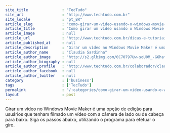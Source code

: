 ```yaml
---
site_title               : "TecTudo"
site_url                 : "http://www.techtudo.com.br"
site_locale              : "pt_BR"
article_slug             : "como-girar-um-video-usando-o-windows-movie-maker"
article_title            : "Como girar um vídeo usando o Windows Movie Maker?"
article_image            : null
article_url              : "http://www.techtudo.com.br/dicas-e-tutoriais/noticia/2011/12/como-girar-um-video-usando-o-windows-movie-maker.html"
article_published_at     : null
article_description      : "Girar um vídeo no Windows Movie Maker é uma opção de edição para usuários que tenham filmado um vídeo com a câmera de lado ou de cabeça para baixo. Siga os passos abaixo, utilizando o programa para efetuar o giro."
article_author_name      : "Claudia Sardinha"
article_author_image     : "http://s2.glbimg.com/0C70797Uw-soU0M_-G6hafhbqMU=/30x30/s2.glbimg.com/brxydgMsZVaWItXDHaA50C39fQs=/140x140/s.glbimg.com/po/tt2/f/original/2013/11/12/claudia-sardinha.jpg"
article_author_biography : null
article_author_profile   : "http://www.techtudo.com.br/colaborador/claudia-sardinha.html"
article_author_facebook  : null
article_author_twitter   : null
category                 : ['business']
tags                     : ['TecTudo']
permalink                : "/:categories/como-girar-um-video-usando-o-windows-movie-maker/"
layout                   : post
---
```


Girar um vídeo no Windows Movie Maker é uma opção de edição para usuários que tenham filmado um vídeo com a câmera de lado ou de cabeça para baixo. Siga os passos abaixo, utilizando o programa para efetuar o giro.

